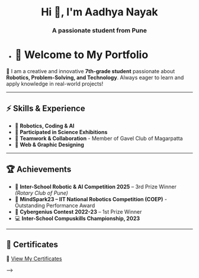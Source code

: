 <h1 align="center">Hi 👋, I'm Aadhya Nayak</h1>
<h3 align="center">A passionate student from Pune</h3>

- # 👋 Welcome to My Portfolio

🚀 I am a creative and innovative **7th-grade student** passionate about **Robotics, Problem-Solving, and Technology**. Always eager to learn and apply knowledge in real-world projects!

---

## ⚡ Skills & Experience
- 🤖 **Robotics, Coding & AI**
- 🔬 **Participated in Science Exhibitions**
- 🎤 **Teamwork & Collaboration** - Member of Gavel Club of Magarpatta
- 🎨 **Web & Graphic Designing**

---

## 🏆 Achievements
- 🥉 **Inter-School Robotic & AI Competition 2025** – 3rd Prize Winner *(Rotary Club of Pune)*
- 🌟 **MindSpark23 – IIT National Robotics Competition (COEP)** - Outstanding Performance Award
- 🥇 **Cybergenius Contest 2022-23** – 1st Prize Winner
- 💻 **Inter-School Compuskills Championship, 2023**

---

## 📜 Certificates
🔗 [View My Certificates](https://drive.google.com/file/d/1ijiZXIMUXjPyArU8i36yWs4wwFiyYui5/view?usp=sharing)

-->
  
